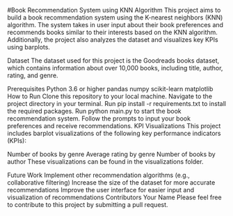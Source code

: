 #Book Recommendation System using KNN Algorithm
This project aims to build a book recommendation system using the K-nearest neighbors (KNN) algorithm. The system takes in user input about their book preferences and recommends books similar to their interests based on the KNN algorithm. Additionally, the project also analyzes the dataset and visualizes key KPIs using barplots.

Dataset
The dataset used for this project is the Goodreads books dataset, which contains information about over 10,000 books, including title, author, rating, and genre.

Prerequisites
Python 3.6 or higher
pandas
numpy
scikit-learn
matplotlib
How to Run
Clone this repository to your local machine.
Navigate to the project directory in your terminal.
Run pip install -r requirements.txt to install the required packages.
Run python main.py to start the book recommendation system.
Follow the prompts to input your book preferences and receive recommendations.
KPI Visualizations
This project includes barplot visualizations of the following key performance indicators (KPIs):

Number of books by genre
Average rating by genre
Number of books by author
These visualizations can be found in the visualizations folder.

Future Work
Implement other recommendation algorithms (e.g., collaborative filtering)
Increase the size of the dataset for more accurate recommendations
Improve the user interface for easier input and visualization of recommendations
Contributors
Your Name
Please feel free to contribute to this project by submitting a pull request.
